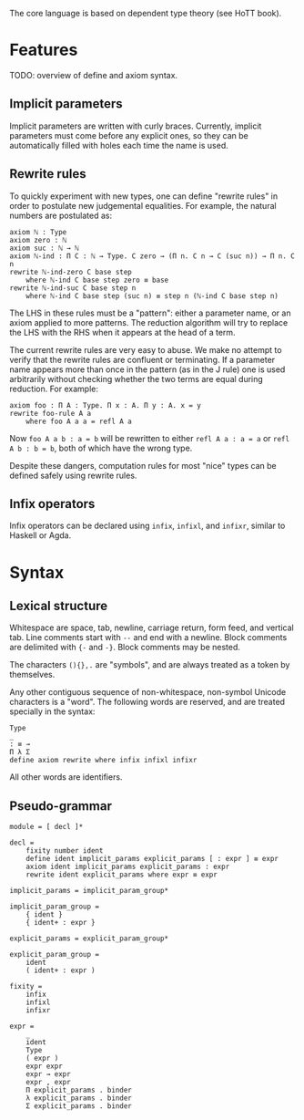 The core language is based on dependent type theory (see HoTT book).

# Features

TODO: overview of define and axiom syntax.

## Implicit parameters

Implicit parameters are written with curly braces. Currently, implicit
parameters must come before any explicit ones, so they can be automatically
filled with holes each time the name is used.

## Rewrite rules

To quickly experiment with new types, one can define "rewrite rules" in order to
postulate new judgemental equalities. For example, the natural numbers are
postulated as:

```
axiom ℕ : Type
axiom zero : ℕ
axiom suc : ℕ → ℕ
axiom ℕ-ind : Π C : ℕ → Type. C zero → (Π n. C n → C (suc n)) → Π n. C n
rewrite ℕ-ind-zero C base step
    where ℕ-ind C base step zero ≡ base
rewrite ℕ-ind-suc C base step n
    where ℕ-ind C base step (suc n) ≡ step n (ℕ-ind C base step n)
```

The LHS in these rules must be a "pattern": either a parameter name, or an axiom
applied to more patterns. The reduction algorithm will try to replace the LHS
with the RHS when it appears at the head of a term.

The current rewrite rules are very easy to abuse. We make no attempt to verify
that the rewrite rules are confluent or terminating. If a parameter name appears
more than once in the pattern (as in the J rule) one is used arbitrarily without
checking whether the two terms are equal during reduction. For example:

```
axiom foo : Π A : Type. Π x : A. Π y : A. x = y
rewrite foo-rule A a
    where foo A a a = refl A a
```

Now `foo A a b : a = b` will be rewritten to either `refl A a : a = a` or
`refl A b : b = b`, both of which have the wrong type.

Despite these dangers, computation rules for most "nice" types can be defined
safely using rewrite rules.

## Infix operators

Infix operators can be declared using `infix`, `infixl`, and `infixr`, similar
to Haskell or Agda.

# Syntax

## Lexical structure

Whitespace are space, tab, newline, carriage return, form feed, and vertical
tab. Line comments start with `--` and end with a newline. Block comments are
delimited with `{-` and `-}`. Block comments may be nested.

The characters `(){},.` are "symbols", and are always treated as a token by
themselves.

Any other contiguous sequence of non-whitespace, non-symbol Unicode characters
is a "word". The following words are reserved, and are treated specially in the
syntax:

```
Type
_
: ≡ →
Π λ Σ
define axiom rewrite where infix infixl infixr
```

All other words are identifiers.

## Pseudo-grammar

```
module = [ decl ]*

decl =
    fixity number ident
    define ident implicit_params explicit_params [ : expr ] ≡ expr
    axiom ident implicit_params explicit_params : expr
    rewrite ident explicit_params where expr ≡ expr

implicit_params = implicit_param_group*

implicit_param_group =
    { ident }
    { ident+ : expr }

explicit_params = explicit_param_group*

explicit_param_group =
    ident
    ( ident+ : expr )

fixity =
    infix
    infixl
    infixr

expr =
    _
    ident
    Type
    ( expr )
    expr expr
    expr → expr
    expr , expr
    Π explicit_params . binder
    λ explicit_params . binder
    Σ explicit_params . binder
```
